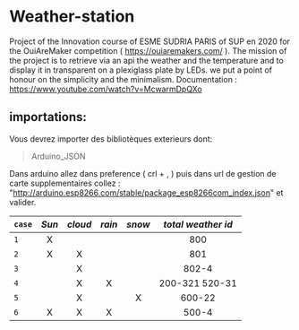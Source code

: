 # Weather-station

Project of the Innovation course of ESME SUDRIA PARIS of SUP en 2020 for the OuiAreMaker competition ( https://ouiaremakers.com/ ). The mission of the project is to retrieve via an api the weather and the temperature and to display it in transparent on a plexiglass plate by LEDs. we put a point of honour on the simplicity and the minimalism.
Documentation : https://www.youtube.com/watch?v=McwarmDpQXo

## importations:

Vous devrez importer des bibliotèques exterieurs dont:

>Arduino_JSON 

Dans arduino allez dans preference ( crl + , ) puis dans url de gestion de carte supplementaires collez : "http://arduino.esp8266.com/stable/package_esp8266com_index.json" et valider.

|`case` | *Sun* | *cloud* | *rain* | *snow* |  *total weather id* |
| ------------- |:-------------:| :-----:|:-------------:|:-------------:|:-----:|
| `1`  |  X  |       |      |      |       800         |
| `2`  |  X  |   X   |      |      |       801         |
| `3`  |     |   X   |      |      |      802-4        |
| `4`  |     |   X   |  X   |      |  200-321 520-31   |
| `5`  |     |   X   |      |  X   |      600-22       |
|  `6`  |  X  |   X   |  X   |      |       500-4       |
